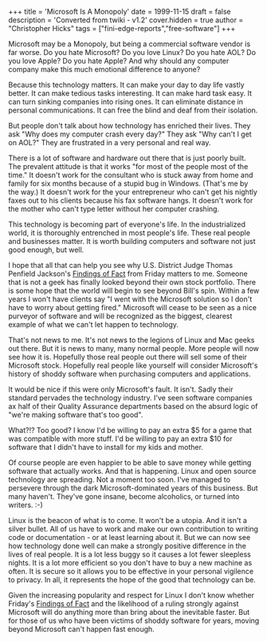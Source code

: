 +++
title = 'Microsoft Is A Monopoly'
date = 1999-11-15
draft = false
description = 'Converted from twiki - v1.2'
cover.hidden = true
author = "Christopher Hicks"
tags = ["fini-edge-reports","free-software"]
+++

Microsoft may be a Monopoly, but being a commercial software vendor is
far worse. Do you hate Microsoft? Do you love Linux? Do you hate AOL? Do
you love Apple? Do you hate Apple? And why should any computer company
make this much emotional difference to anyone?

Because this technology matters. It can make your day to day life vastly
better. It can make tedious tasks interesting. It can make hard task
easy. It can turn sinking companies into rising ones. It can eliminate
distance in personal communications. It can free the blind and deaf from
their isolation.

But people don't talk about how technology has enriched their lives.
They ask "Why does my computer crash every day?" They ask "Why can't I
get on AOL?" They are frustrated in a very personal and real way.

There is a lot of software and hardware out there that is just poorly
built. The prevalent attitude is that it works "for most of the people
most of the time." It doesn't work for the consultant who is stuck away
from home and family for six months because of a stupid bug in Windows.
(That's me by the way.) It doesn't work for the your entrepreneur who
can't get his nightly faxes out to his clients because his fax software
hangs. It doesn't work for the mother who can't type letter without her
computer crashing.

This technology is becoming part of everyone's life. In the industrialized
world, it is thoroughly entrenched in most people's life.  These real people
and businesses matter. It is worth building computers and software not just
good enough, but well.

I hope that all that can help you see why U.S. District Judge Thomas Penfield
Jackson's
[Findings of Fact](https://www.justice.gov/atr/us-v-microsoft-courts-findings-fact)
from Friday matters to me. Someone that is not a geek has finally looked beyond
their own stock portfolio.  There is some hope that the world will begin to see
beyond Bill's spin.  Within a few years I won't have clients say "I went with
the Microsoft solution so I don't have to worry about getting fired." Microsoft
will cease to be seen as a nice purveyor of software and will be recognized as
the biggest, clearest example of what we can't let happen to technology.

That's not news to me. It's not news to the legions of Linux and Mac
geeks out there. But it is news to many, many normal people. More people
will now see how it is. Hopefully those real people out there will sell
some of their Microsoft stock. Hopefully real people like yourself will
consider Microsoft's history of shoddy software when purchasing
computers and applications.

It would be nice if this were only Microsoft's fault. It isn't. Sadly
their standard pervades the technology industry. I've seen software
companies ax half of their Quality Assurance departments based on the
absurd logic of "we're making software that's too good".

What?!? Too good? I know I'd be willing to pay an extra $5 for a game
that was compatible with more stuff. I'd be willing to pay an extra $10
for software that I didn't have to install for my kids and mother.

Of course people are even happier to be able to save money while getting
software that actually works. And that is happening. Linux and open
source technology are spreading. Not a moment too soon. I've managed to
persevere through the dark Microsoft-dominated years of this business.
But many haven't. They've gone insane, become alcoholics, or turned into
writers. :-)

Linux is the beacon of what is to come. It won't be a utopia. And it
isn't a silver bullet. All of us have to work and make our own
contribution to writing code or documentation - or at least learning
about it. But we can now see how technology done well can make a
strongly positive difference in the lives of real people. It is a lot
less buggy so it causes a lot fewer sleepless nights. It is a lot more
efficient so you don't have to buy a new machine as often. It is secure
so it allows you to be effective in your personal vigilence to privacy.
In all, it represents the hope of the good that technology can be.

Given the increasing popularity and respect for Linux I don't know
whether Friday's
[Findings of Fact](https://www.justice.gov/atr/us-v-microsoft-courts-findings-fact)
and the likelihood of a ruling strongly against Microsoft will do anything more
than bring about the inevitable faster. But for those of us who have been
victims of shoddy software for years, moving beyond Microsoft can't happen fast
enough.
